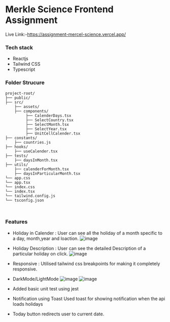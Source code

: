 # Merkle Science Frontend Assignment

Live Link:-https://assignment-mercel-science.vercel.app/


### Tech stack

- Reactjs
- Tailwind CSS
- Typescript

### Folder Strucure
```
project-root/
├── public/
├── src/
    ├── assets/
    ├── components/
         ├── CalenderDays.tsx
         ├── SelectCountry.tsx
         ├── SelectMonth.tsx
         ├── SelectYear.tsx
         ├── UnitCellCalender.tsx
├── constants/
    ├── countries.js
├── hooks/
    ├── useCalender.tsx  
├── tests/
    ├── daysInMonth.tsx
├── utils/
    ├── calenderForMonth.tsx
    ├── daysInParticularMonth.tsx
└── app.css
└── app.tsx
└── index.css
└── index.tsx
└── tailwind.config.js
└── tsconfig.json

    
```
### Features 

- Holiday in Calender : 
   User can see all the holiday  of a month specific to a day, month,year and loaction.
  ![image](https://github.com/ramashish07/Assignment_Mercel_Science/assets/91429764/47179974-4c61-4015-939f-e2f05c50bb4c)

- Holiday Description : User can see the detailed Description of a particular holiday on click.
![image](https://github.com/ramashish07/Assignment_Mercel_Science/assets/91429764/e23fc26e-af52-4256-b7ec-538014b077cb)
- Responsive : Utilised tailwind css breakpoints for making  it completely responsive.
- DarkMode/LightMode
   ![image](https://github.com/ramashish07/Assignment_Merkle_Science/assets/91429764/107287bf-988c-4434-9e21-1a79648f7634)
   ![image](https://github.com/ramashish07/Assignment_Merkle_Science/assets/91429764/f1442281-2554-477c-8a3a-6ba41b7ca382)


- Added basic unit test using jest
- Notification using Toast
     Used toast for showing notification when the api loads holidays
- Today button redirects user to current date.

